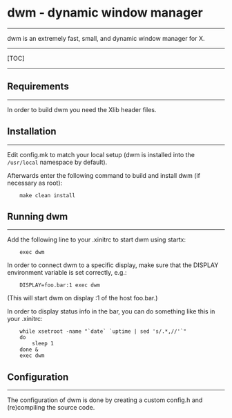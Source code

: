 # dwm - dynamic window manager

------------
dwm is an extremely fast, small, and dynamic window manager for X.

------

[TOC]

------


## Requirements
------------
In order to build dwm you need the Xlib header files.    


## Installation
------------
Edit config.mk to match your local setup (dwm is installed into the `/usr/local` namespace by default).    

Afterwards enter the following command to build and install dwm (if necessary as root):    
```
    make clean install
```

## Running dwm
-----------
Add the following line to your .xinitrc to start dwm using startx:    
```
    exec dwm
```
In order to connect dwm to a specific display, make sure that the DISPLAY environment variable is set correctly, e.g.:    
```
    DISPLAY=foo.bar:1 exec dwm
```
(This will start dwm on display :1 of the host foo.bar.)    

In order to display status info in the bar, you can do something like this in your .xinitrc:    
```
    while xsetroot -name "`date` `uptime | sed 's/.*,//'`"
    do
    	sleep 1
    done &
    exec dwm
```

## Configuration
-------------
The configuration of dwm is done by creating a custom config.h and (re)compiling the source code.    
